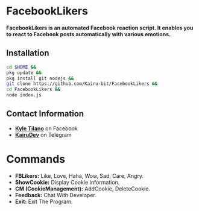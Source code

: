 # FacebookLikers

**FacebookLikers is an automated Facebook reaction script. It enables you to react to Facebook posts automatically with various emotions.**

## Installation
```bash
cd $HOME &&
pkg update &&
pkg install git nodejs &&
git clone https://github.com/Kairu-bit/FacebookLikers &&
cd FacebookLikers &&
node index.js
```

## Contact Information

- **[Kyle Tilano](https://www.facebook.com/KairuxDev)** on Facebook
- **[KairuDev](https://t.me/KairuDev)** on Telegram

# Commands
- **FBLikers:** Like, Love, Haha, Wow, Sad, Care, Angry.
- **ShowCookie:** Display Cookie Information.
- **CM (CookieManagement):** AddCookie, DeleteCookie.
- **Feedback:** Chat With Developer.
- **Exit:** Exit The Program.
